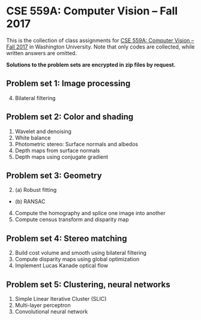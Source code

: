 # CSE 559A: Computer Vision – Fall 2017
This is the collection of class assignments for [CSE 559A: Computer Vision – Fall 2017](https://www.cse.wustl.edu/~ayan/courses/cse559a/) in Washington University. Note that only codes are collected, while written answers are omitted.

**Solutions to the problem sets are encrypted in zip files by request.**

## Problem set 1: Image processing
4. Bilateral filtering

## Problem set 2: Color and shading
1. Wavelet and denoising
2. White balance
3. Photometric stereo: Surface normals and albedos
4. Depth maps from surface normals
5. Depth maps using conjugate gradient

## Problem set 3: Geometry
2. (a) Robust fitting
- (b) RANSAC
4. Compute the homography and splice one image into another
5. Compute census transform and disparity map

## Problem set 4: Stereo matching
2. Build cost volume and smooth using bilateral filtering
3. Compute disparity maps using global optimization
4. Implement Lucas Kanade optical flow

## Problem set 5: Clustering, neural networks
1. Simple Linear Iterative Cluster (SLIC)
2. Multi-layer perceptron 
3. Convolutional neural network
